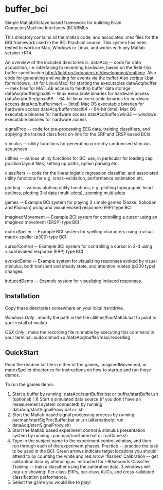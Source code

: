 buffer_bci
==========

Simple Matlab/Octave based framework for building Brain Computer/Machine Interfaces (BCI/BMI)s

This directory contains all the matlab code, and associated .mex files for the BCI framework used in the BCI Practical course.
This system has been tested to work on Mac, Windows or Linux, and works with any Matlab version >R14.

An overview of the included directories is:
  dataAcq -- code for data acquisition, i.e. interfacing to recording hardware, based on the field-trip buffer specification <http://fieldtrip.fcdonders.nl/development/realtime>.
             Also code for generating and waiting for events via the buffer
				 Also scripts (.bat for windows, .sh for Linux/Mac) for starting the executables
  dataAcq/buffer -- mex files for MATLAB access to fieldtrip buffer data storage
  dataAcq/buffer/glnx86 -- linux executable binaries for hardware access
  dataAcq/buffer/glnxa86 -- 64-bit linux executable binaries for hardware access
  dataAcq/buffer/maci   -- (intel) Mac OS executable binaries for hardware access
  dataAcq/buffer/maci64 -- 64-bit (intel) Mac OS executable binaries for hardware access
  dataAcq/buffer/win32  -- windows executable binaries for hardware access

  signalProc -- code for pre-processing EEG data, training classifiers, and applying the trained classifiers on-line for the ERP and ERSP based BCIs

  stimulus -- utility functions for generating correctly randomised stimulus sequences

  utilties -- various utility functions for BCI use, in particular for loading cap position layout files, setting up paths, option parsing etc.

  classifiers -- code for the linear logistic regression classifier, and associated utility functions for e.g. cross-validation, performance estimation etc.

  plotting -- various plotting utility functions, e.g. plotting topographic head outlines, plotting 3-d data (multi-plots), zooming multi-plots
  
  games -- Example BCI system for playing 3 simple games (Snake, Sokoban and Pacman) using and visual evoked response (ERP) type BCI

  imaginedMovement -- Example BCI system for controlling a cursor using an imagined movement (ERSP) type BCI

  matrixSpeller -- Example BCI system for spelling characters using a visual matrix-speller (p300) type BCI

 cursorControl -- Example BCI system for controlling a cursor in 2-d using
                             visual evoked response (ERP) type BCI

  evokedDemo -- Example system for visualizing responses evoked by visual
                            stimulus, both transient and steady state, and
                            attention related (p300 type) changes.

  inducedDemo -- Example system for visualizing induced responses.


Installation
------------

Copy these directories somewhere on your local harddrive.

*Windows Only* : modify the path in the file utilities/findMatlab.bat to point to your install of matlab

*OSX Only* : make the recording file runnable by executing this command in your terminal: sudo chmod +x /dataAcq/buffer/maci/recording

QuickStart
----------

Read the readme.txt file in either of the games, imaginedMovement, or matrixSpeller directories for instructions on how to startup and run those demos.

To run the games demo:
1) Start a buffer by running: dataAcq/startBuffer.bat or buffer/startBuffer.sh
(optional) 1.1) Start a simulated data source (if you don't have an measurement system connected) by running: dataAcq/startSignalProxy.bat or .sh
2) Start the Matlab based signal processing process by running: pacman/startSigProcBuffer.bat or .sh (alternatively: run dataAcq/startSignalProxy.sh)
3) Start the Matlab based experiment control & stimulus presentation system by running : pacman/runGame.bat or runGame.sh
4) Type in the subject name to the experiment control window, and then run through each of the experiment phases: 
   Practice -- practice the task to be used in the BCI.  Green arrows indicate target locations you should attend to by counting the white and red arrow 'flashes'
   Calibration -- get calibration data by attending as instructed for ~90seconds
   Classifier Training -- train a classifier using the calibration data.  3 windows will pop-up showing: Per-class ERPs, per-class AUCs, and cross-validated classification performance.
5) Select the game you would like to play!
